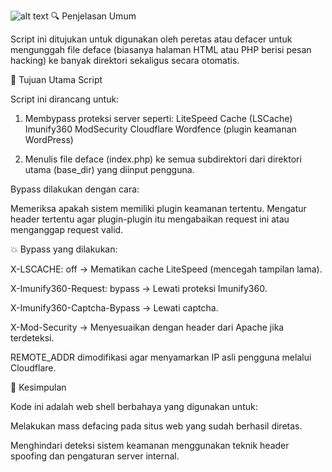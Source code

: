 ![alt text](https://c.top4top.io/p_35541lw0j1.png?raw=true)
🔍 Penjelasan Umum

Script ini ditujukan untuk digunakan oleh peretas atau defacer untuk mengunggah file deface (biasanya halaman HTML atau PHP berisi pesan hacking) ke banyak direktori sekaligus secara otomatis.

🧨 Tujuan Utama Script

Script ini dirancang untuk:

1. Membypass proteksi server seperti:
LiteSpeed Cache (LSCache)
Imunify360
ModSecurity
Cloudflare
Wordfence (plugin keamanan WordPress)

2. Menulis file deface (index.php) ke semua subdirektori dari direktori utama (base_dir) yang diinput pengguna.


Bypass dilakukan dengan cara:

Memeriksa apakah sistem memiliki plugin keamanan tertentu.
Mengatur header tertentu agar plugin-plugin itu mengabaikan request ini atau menganggap request valid.

💥 Bypass yang dilakukan:

X-LSCACHE: off → Mematikan cache LiteSpeed (mencegah tampilan lama).

X-Imunify360-Request: bypass → Lewati proteksi Imunify360.

X-Imunify360-Captcha-Bypass → Lewati captcha.

X-Mod-Security → Menyesuaikan dengan header dari Apache jika terdeteksi.

REMOTE_ADDR dimodifikasi agar menyamarkan IP asli pengguna melalui Cloudflare.

🚨 Kesimpulan

Kode ini adalah web shell berbahaya yang digunakan untuk:

Melakukan mass defacing pada situs web yang sudah berhasil diretas.

Menghindari deteksi sistem keamanan menggunakan teknik header spoofing dan pengaturan server internal.

